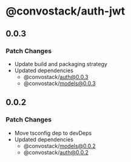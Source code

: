 # @convostack/auth-jwt

## 0.0.3

### Patch Changes

- Update build and packaging strategy
- Updated dependencies
  - @convostack/auth@0.0.3
  - @convostack/models@0.0.3

## 0.0.2

### Patch Changes

- Move tsconfig dep to devDeps
- Updated dependencies
  - @convostack/models@0.0.2
  - @convostack/auth@0.0.2
